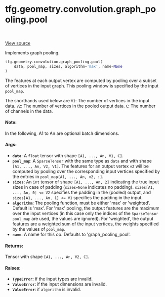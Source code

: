 <div itemscope itemtype="http://developers.google.com/ReferenceObject">
<meta itemprop="name" content="tfg.geometry.convolution.graph_pooling.pool" />
<meta itemprop="path" content="Stable" />
</div>

# tfg.geometry.convolution.graph_pooling.pool

<!-- Insert buttons and diff -->

<table class="tfo-notebook-buttons tfo-api" align="left">
</table>

<a target="_blank" href="https://github.com/tensorflow/graphics/blob/master/tensorflow_graphics/geometry/convolution/graph_pooling.py">View source</a>



Implements graph pooling.

```python
tfg.geometry.convolution.graph_pooling.pool(
    data, pool_map, sizes, algorithm='max', name=None
)
```



<!-- Placeholder for "Used in" -->

The features at each output vertex are computed by pooling over a subset of
vertices in the input graph. This pooling window is specified by the input
`pool_map`.

The shorthands used below are
  `V1`: The number of vertices in the input data.
  `V2`: The number of vertices in the pooled output data.
  `C`: The number of channels in the data.

#### Note:

In the following, A1 to An are optional batch dimensions.



#### Args:


* <b>`data`</b>: A `float` tensor with shape `[A1, ..., An, V1, C]`.
* <b>`pool_map`</b>: A `SparseTensor` with the same type as `data` and with shape
  `[A1, ..., An, V2, V1]`. The features for an output vertex `v2` will be
  computed by pooling over the corresponding input vertices specified by
  the entries in `pool_map[A1, ..., An, v2, :]`.
* <b>`sizes`</b>: An `int` tensor of shape `[A1, ..., An, 2]` indicating the true
  input sizes in case of padding (`sizes=None` indicates no padding).
  `sizes[A1, ..., An, 0] <= V2` specifies the padding in the (pooled)
  output, and `sizes[A1, ..., An, 1] <= V1` specifies the padding in the
  input.
* <b>`algorithm`</b>: The pooling function, must be either 'max' or 'weighted'. Default
  is 'max'. For 'max' pooling, the output features are the maximum over the
  input vertices (in this case only the indices of the `SparseTensor`
  `pool_map` are used, the values are ignored). For 'weighted', the output
  features are a weighted sum of the input vertices, the weights specified
  by the values of `pool_map`.
* <b>`name`</b>: A name for this op. Defaults to 'graph_pooling_pool'.


#### Returns:

Tensor with shape `[A1, ..., An, V2, C]`.



#### Raises:


* <b>`TypeError`</b>: if the input types are invalid.
* <b>`ValueError`</b>: if the input dimensions are invalid.
* <b>`ValueError`</b>: if `algorithm` is invalid.